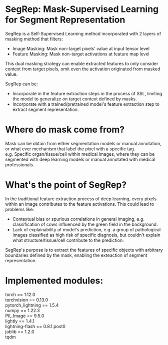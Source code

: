 # SegRep: Mask-Supervised Learning for Segment Representation

SegRep is a Self-Supervised Learning method incorporated with 2 layers of masking method that filters:
  - Image Masking: Mask non-target pixels' value at input tensor level
  - Feature Masking: Mask non-target activations at feature map level

This dual masking strategy can enable extracted features to only consider context from target pixels, omit even the activation originated from masked value.

SegRep can be:  
  - Incorporate in the feature extraction steps in the process of SSL, limiting the model to generalize on target context defined by masks.
  - Incorporate with a trained/pretrained model's feature extraction step to extract segment representation.

# Where do mask come from?  

Mask can be obtain from either segmentation models or manual annotation, or what ever mechanism that label the pixel with a specific tag.  
e.g. Specific organ/tissue/cell within medical images, where they can be segmented with deep learning models or manual annotated with medical professionals.  

# What's the point of SegRep?

In the traditional feature extraction process of deep learning, every pixels within an image contributes to the feature activations. 
This could lead to problems like:
  - Contextual bias or spurious correlations in general imaging, e.g. classification of cows influenced by the green field in the background.
  - Lack of explainability of model's prediction, e.g. a group of pathological images classified as high risk of specific diagnosis, but couldn't explain what structure/tissue/cell contribute to the prediction.

SegRep's purpose is to extract the features of specific objects with arbitrary boundaries defined by the mask, enabling the exteaction of segment representation.

# Implemented modules:  

torch == 1.12.0  
torchvision == 0.13.0  
pytorch_lightning == 1.5.4  
numpy == 1.22.3  
PIL.Image == 9.5.0  
lightly == 1.4.1  
lightning-flash == 0.8.1.post0   
joblib == 1.2.0  
tqdm  
